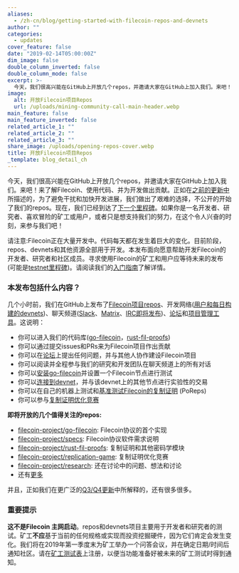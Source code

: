 ```yaml
---
aliases:
  - /zh-cn/blog/getting-started-with-filecoin-repos-and-devnets
author: ""
categories:
  - updates
cover_feature: false
date: "2019-02-14T05:00:00Z"
dim_image: false
double_column_inverted: false
double_column_mode: false
excerpt: >-
  今天，我们很高兴能在GitHub上开放几个repos，并邀请大家在GitHub上加入我们。来吧！来了解Filecoin、使用代码、并为开发做出贡献。正如在之前的更新中所描述的，为了避免干扰和加快开发进展，我们做出了艰难的选择，不公开的开始了我们的repos。
image:
  alt: 开放Filecoin项目Repos
  url: /uploads/mining-community-call-main-header.webp
main_feature: false
main_feature_inverted: false
related_article_1: ""
related_article_2: ""
related_article_3: ""
share_image: /uploads/opening-repos-cover.webp
title: 开放Filecoin项目Repos
_template: blog_detail_ch
---
```


今天，我们很高兴能在GitHub上开放几个repos，并邀请大家在GitHub上加入我们。来吧！来了解Filecoin、使用代码、并为开发做出贡献。正如在[之前的更新中](https://filecoin.io/blog/update-2018-q1-q2/)所描述的，为了避免干扰和加快开发进展，我们做出了艰难的选择，不公开的开始了我们的repos。现在，我们已经到达了[下一个里程碑](https://docs.google.com/document/d/1cgss-rifFO2iSJgnMmOsD_tPal40MUp1m7crTFQuVYQ/edit#heading=h.b17ldb17wszo)。如果你是一名开发者、研究者、喜欢冒险的矿工或用户，或者只是想支持我们的努力，在这个令人兴奋的时刻，来参与我们吧！

请注意:Filecoin正在大量开发中。代码每天都在发生着巨大的变化。目前阶段，repos、devnets和其他资源全部用于开发。本发布面向愿意帮助开发Filecoin的开发者、研究者和社区成员。寻求使用Filecoin的矿工和用户应等待未来的发布(可能是[testnet里程碑](https://docs.google.com/document/d/1cgss-rifFO2iSJgnMmOsD_tPal40MUp1m7crTFQuVYQ/edit#heading=h.b17ldb17wszo))。请阅读我们的[入门指南](https://filecoin.io/blog/getting-started-with-filecoin-repos-and-devnets/)了解详情。

### 本发布包括什么内容？

几个小时前，我们在GitHub上发布了[Filecoin项目repos](https://github.com/filecoin-project)、开发网络([用户和每日构建的devnets](https://github.com/filecoin-project/go-filecoin/wiki/Devnets))、聊天频道([Slack](https://join.slack.com/t/filecoinproject/shared_invite/enQtNTUwNTI1Mzk5MDYwLTI2MmMxNzNjYjhlYWM3YjQxM2E4MThmM2ZhY2JkYWIxNGVjMGVmNTg3Y2VhZjQ3OGM5ZTc1OGFmZGZhMzZmMTI)、[Matrix](https://riot.im/app/#/group/+filecoin:matrix.org)、[IRC即将发布](https://github.com/filecoin-project/community/issues/4))、[论坛](https://discuss.filecoin.io/)和[项目管理工具](https://app.zenhub.com/workspace/o/filecoin-project/go-filecoin/)。这说明：

- 你可以进入我们的代码库([go-filecoin](https://github.com/filecoin-project/go-filecoin)，[rust-fil-proofs](https://github.com/filecoin-project/rust-fil-proofs))
- 你可以通过提交issues和PRs来为Filecoin项目作出贡献
- 你可以在[论坛](https://discuss.filecoin.io/)上提出任何问题，并与其他人协作建设Filecoin项目
- 你可以阅读并全程参与我们的研究和开发团队在聊天频道上的所有对话
- 你可以[安装go-filecoin](https://github.com/filecoin-project/go-filecoin/wiki/Getting-Started)并设置一个Filecoin节点进行测试
- 你可以[连接到devnet](https://github.com/filecoin-project/go-filecoin/wiki/Devnets)，并与该devnet上的其他节点进行实验性的交易
- 你可以在自己的机器上测试和[基准测试Filecoin的复制证明](https://github.com/filecoin-project/rust-fil-proofs#examples) (PoReps)
- 你可以参与[复制证明优化竞赛](https://github.com/filecoin-project)

**即将开放的几个值得关注的repos:**

- [filecoin-project/go-filecoin](https://github.com/filecoin-project/go-filecoin): Filecoin协议的首个实现
- [filecoin-project/specs](https://github.com/filecoin-project/specs): Filecoin协议软件需求说明
- [filecoin-project/rust-fil-proofs](https://github.com/filecoin-project/rust-fil-proofs): 复制证明和其他密码学模块
- [filecoin-project/replication-game](https://github.com/filecoin-project/replication-game): 复制证明优化竞赛
- [filecoin-project/research](https://github.com/filecoin-project/research): 还在讨论中的问题、想法和讨论
- 还有[更多](https://github.com/filecoin-project)

并且，正如我们在更广泛的[Q3/Q4更新](https://filecoin.io/blog/update-2018-q3-q4/)中所解释的，还有很多很多。

### 重要提示

**这不是Filecoin 主网启动**。repos和devnets项目主要用于开发者和研究者的测试。矿工**不应**基于当前的任何规格或实现而投资挖掘硬件，因为它们肯定会发生变化。我们将在2019年第一季度末为矿工举办一个问答会议，并在确定日期/时间后通知社区。请在[矿工测试表](https://docs.google.com/forms/d/e/1FAIpQLSfdFpWhJj8OIGA2iXrT3bnLgVK9bgR_1iLMPdAcXLxr_1d-pw/viewform?c=0&w=1)上注册，以便当功能准备好被未来的矿工测试时得到通知。
